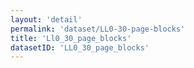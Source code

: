 ```yaml
---
layout: 'detail'
permalink: 'dataset/LL0-30-page-blocks'
title: 'Ll0_30_page_blocks'
datasetID: 'LL0_30_page_blocks'
---
```

